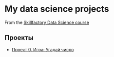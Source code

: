 # My data science projects 
From the [Skillfactory Data Science course](https://skillfactory.ru/data-scientist)

## Проекты 

* [Проект 0. Игра: Угадай число]()